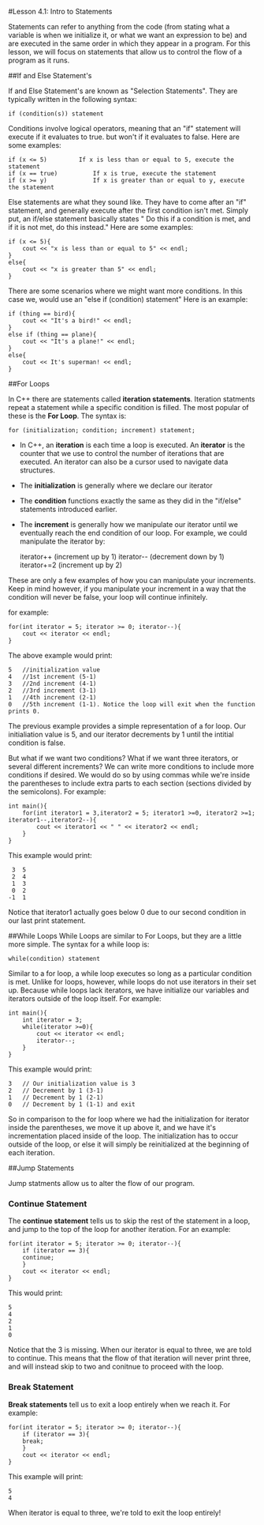 #Lesson 4.1: Intro to Statements  

Statements can refer to anything from the code (from stating what a variable is when we initialize it, or what we want an expression to be) and are executed in the same order in which they appear in a program. For this lesson, we will focus on statements that allow us to control the flow of a program as it runs.

##If and Else Statement's

If and Else Statement's are known as "Selection Statements". They are typically written in the following syntax:

	if (condition(s)) statement

Conditions involve logical operators, meaning that an "if" statement will execute if it evaluates to true. but won't if it evaluates to false.  Here are some examples:

	if (x <= 5)			If x is less than or equal to 5, execute the statement
	if (x == true)			If x is true, execute the statement
	if (x >= y) 			If x is greater than or equal to y, execute the statement

Else statements are what they sound like. They have to come after an "if" statement, and generally execute after the first condition isn't met. Simply put, an if/else statement basically states " Do this if a condition is met, and if it is not met, do this instead." Here are some examples:

	if (x <= 5){
		cout << "x is less than or equal to 5" << endl;
	}
	else{
		cout << "x is greater than 5" << endl;
	}

There are some scenarios where we might want more conditions. In this case we, would use an "else if (condition) statement" Here is an example:

	if (thing == bird){
		cout << "It's a bird!" << endl;
	}
	else if (thing == plane){
		cout << "It's a plane!" << endl;
	}
	else{ 
		cout << It's superman! << endl;
	}

##For Loops

In C++ there are statements called **iteration statements**. Iteration statments repeat a statement while a specific condition is filled. The most popular of these is the **For Loop**. The syntax is:

	for (initialization; condition; increment) statement;

* In C++, an __iteration__ is each time a loop is executed. An __iterator__ is the counter that we use to control the number of iterations that are executed. An iterator can also be a cursor used to navigate data structures.
* The __initialization__ is generally where we declare our iterator
* The __condition__ functions exactly the same as they did in the "if/else" statements introduced earlier.  
* The __increment__ is generally how we manipulate our iterator until we eventually reach the end condition of our loop. For example, we could manipulate the iterator by:
	
	iterator++ (increment up by 1) 
	iterator-- (decrement down by 1)
	iterator+=2 (increment up by 2) 
	
These are only a few examples of how you can manipulate your increments. Keep in mind however, if you manipulate your increment in a way that the condition will never be false, your loop will continue infinitely. 

for example:

	for(int iterator = 5; iterator >= 0; iterator--){
		cout << iterator << endl;
	}

The above example would print:

	5	//initialization value
	4	//1st increment (5-1)
	3	//2nd increment (4-1)
	2	//3rd increment (3-1)
	1	//4th increment (2-1)
	0	//5th increment (1-1). Notice the loop will exit when the function prints 0.

The previous example provides a simple representation of a for loop. Our initialiation value is 5, and our iterator decrements by 1 until the intitial condition is false.

But what if we want two conditions?  What if we want three iterators, or several different increments? We can write more conditions to include more conditions if desired. We would do so by using commas while we're inside the parentheses to include extra parts to each section (sections divided by the semicolons). For example:

	int main(){
		for(int iterator1 = 3,iterator2 = 5; iterator1 >=0, iterator2 >=1; iterator1--,iterator2--){
			cout << iterator1 << " " << iterator2 << endl;
		}
	}

This example would print:

	 3  5
	 2  4
	 1  3
	 0  2
	-1  1

Notice that iterator1 actually goes below 0 due to our second condition in our last print statement. 

##While Loops
While Loops are similar to For Loops, but they are a little more simple. The syntax for a while loop is:

	while(condition) statement

Similar to a for loop, a while loop executes so long as a particular condition is met. Unlike for loops, however, while loops do not use iterators in their set up. Because while loops lack iterators, we have initialize our variables and iterators outside of the loop itself. For example:

	int main(){
		int iterator = 3;
		while(iterator >=0){
			cout << iterator << endl; 
			iterator--;
		}
	}

This example would print:

	3	// Our initialization value is 3
	2	// Decrement by 1 (3-1)
	1	// Decrement by 1 (2-1)
	0	// Decrement by 1 (1-1) and exit

So in comparison to the for loop where we had the initialization for iterator inside the parentheses, we move it up above it, and we have it's incrementation placed inside of the loop. The initialization has to occur outside of the loop, or else it will simply be reinitialized at the beginning of each iteration. 

##Jump Statements

Jump statments allow us to alter the flow of our program.  

### Continue Statement

The **continue statement** tells us to skip the rest of the statement in a loop, and jump to the top of the loop for another iteration. For an example:

	for(int iterator = 5; iterator >= 0; iterator--){
		if (iterator == 3){
		continue;
		}
		cout << iterator << endl;
	}

This would print:

	5
	4
	2
	1
	0

Notice that the 3 is missing. When our iterator is equal to three, we are told to continue. This means that the flow of that iteration will never print three, and will instead skip to two and conitnue to proceed with the loop.

### Break Statement

**Break statements** tell us to exit a loop entirely when we reach it. For example:

	for(int iterator = 5; iterator >= 0; iterator--){
		if (iterator == 3){
		break;
		}
		cout << iterator << endl;
	}
	
This example will print:
	
	5
	4

When iterator is equal to three, we're told to exit the loop entirely!
